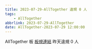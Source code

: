 ```yaml
---
title: 2023-07-29-AllTogether 違規 0 人
tags:
    - AllTogether
abbrlink: 2023-07-29-AllTogether
date: AllTogether-2023-07-29 12:00:00
---
```

AllTogether 板 [板規連結](https://www.ptt.cc/bbs/AllTogether/M.1643211430.A.5FB.html)
昨天違規 0 人
